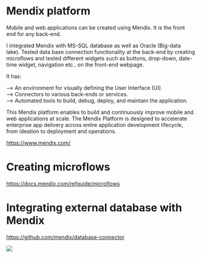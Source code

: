 # Mendix platform

Mobile and web applications can be created using Mendix. It is the front end for any back-end. 

I integrated Mendix with MS-SQL database as well as Oracle (Big-data lake). Tested data base connection functionality at the back-end by creating microflows and tested different widgets such as buttons, drop-down, date-time widget, navigation etc.. on the front-end webpage. 

It has:

   --> An environment for visually defining the User Interface (UI).\
   --> Connectors to various back-ends or services.\
   --> Automated tools to build, debug, deploy, and maintain the application.
   
This Mendix platform enables to build and continuously improve mobile and web applications at scale. The Mendix Platform is designed to accelerate enterprise app delivery across  entire application development lifecycle, from ideation to deployment and operations.  

https://www.mendix.com/

# Creating microflows

https://docs.mendix.com/refguide/microflows

# Integrating external database with Mendix 

https://github.com/mendix/database-connector


![](https://github.com/archmuju72/Git/blob/master/Mendixpoj/Microflow.PNG)

